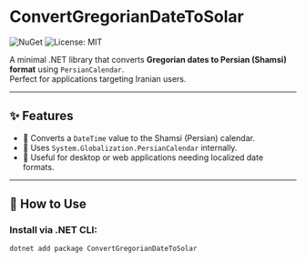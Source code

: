 # ConvertGregorianDateToSolar

![NuGet](https://img.shields.io/nuget/v/ConvertGregorianDateToSolar)
![License: MIT](https://img.shields.io/badge/License-MIT-green.svg)

A minimal .NET library that converts **Gregorian dates to Persian (Shamsi) format** using `PersianCalendar`.  
Perfect for applications targeting Iranian users.

---

## ✨ Features

- 🔁 Converts a `DateTime` value to the Shamsi (Persian) calendar.
- 📅 Uses `System.Globalization.PersianCalendar` internally.
- 💼 Useful for desktop or web applications needing localized date formats.

---

## 🚀 How to Use

### Install via .NET CLI:
```bash
dotnet add package ConvertGregorianDateToSolar

